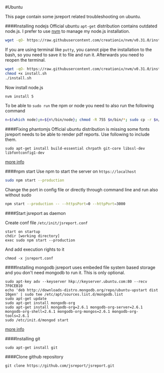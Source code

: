 #Ubuntu

This page contain some jsreport related troubleshooting on ubuntu.

####Installing nodejs
Official ubuntu `apt-get` distribution contains outdated node.js. I prefer to use [nvm](https://github.com/creationix/nvm) to manage my node.js installation.
```sh
wget -qO- https://raw.githubusercontent.com/creationix/nvm/v0.31.0/install.sh | bash
```

If you are using terminal like `putty`, you cannot pipe the installation to the bash, so you need to save it to file and run it. Afterwards you need to reopen the terminal.

```sh
wget -qO- https://raw.githubusercontent.com/creationix/nvm/v0.31.0/install.sh > install.sh
chmod +x install.sh
./install.sh
```

Now install node.js

```sh
nvm install 5
```

To be able to `sudo run` the npm or node you need to also run the following command

```sh
n=$(which node);n=${n%/bin/node}; chmod -R 755 $n/bin/*; sudo cp -r $n/{bin,lib,share} /usr/local
```

####Fixing phantomjs
Official ubuntu distribution is missing some fonts jsreport needs to be able to render pdf reports. Use following to include them.
```
sudo apt-get install build-essential chrpath git-core libssl-dev libfontconfig1-dev
```

[more info](http://phantomjs.org/download.html)

####npm start
Use npm to start the server on `https://localhost`
```sh
sudo npm start --production
```

Change the port in config file or directly through command line and run also without sudo
```sh
npm start --production -- --httpsPort=0 --httpPort=3000
```


####Start jsreport as daemon

Create conf file `/etc/init/jsreport.conf`

```
start on startup
chdir [working directory]
exec sudo npm start --production
```

And add execution rights to it
```
chmod -x jsreport.conf
```

####Installing mongodb
jsreport uses embeded file system based storage and you don't need mongodb to run it. This is only optional.
```
sudo apt-key adv --keyserver hkp://keyserver.ubuntu.com:80 --recv 7F0CEB10
echo 'deb http://downloads-distro.mongodb.org/repo/ubuntu-upstart dist 10gen' | sudo tee /etc/apt/sources.list.d/mongodb.list
sudo apt-get update
sudo apt-get install mongodb-org
sudo apt-get install mongodb-org=2.6.1 mongodb-org-server=2.6.1 mongodb-org-shell=2.6.1 mongodb-org-mongos=2.6.1 mongodb-org-tools=2.6.1
sudo /etc/init.d/mongod start
```
[more info](http://docs.mongodb.org/manual/tutorial/install-mongodb-on-ubuntu/)

####Installing git
```
sudo apt-get install git
```

####Clone github repository
```
git clone https://github.com/jsreport/jsreport.git
```





